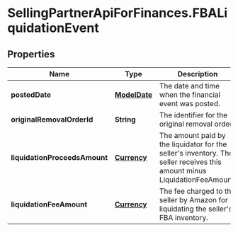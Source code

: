 # SellingPartnerApiForFinances.FBALiquidationEvent

## Properties
Name | Type | Description | Notes
------------ | ------------- | ------------- | -------------
**postedDate** | [**ModelDate**](ModelDate.md) | The date and time when the financial event was posted. | [optional] 
**originalRemovalOrderId** | **String** | The identifier for the original removal order. | [optional] 
**liquidationProceedsAmount** | [**Currency**](Currency.md) | The amount paid by the liquidator for the seller's inventory. The seller receives this amount minus LiquidationFeeAmount. | [optional] 
**liquidationFeeAmount** | [**Currency**](Currency.md) | The fee charged to the seller by Amazon for liquidating the seller's FBA inventory. | [optional] 



